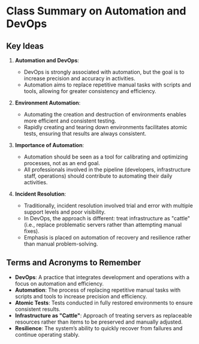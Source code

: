 # Class Summary on Automation and DevOps

## Key Ideas

1. **Automation and DevOps**:
   - DevOps is strongly associated with automation, but the goal is to increase precision and accuracy in activities.
   - Automation aims to replace repetitive manual tasks with scripts and tools, allowing for greater consistency and efficiency.

2. **Environment Automation**:
   - Automating the creation and destruction of environments enables more efficient and consistent testing.
   - Rapidly creating and tearing down environments facilitates atomic tests, ensuring that results are always consistent.

3. **Importance of Automation**:
   - Automation should be seen as a tool for calibrating and optimizing processes, not as an end goal.
   - All professionals involved in the pipeline (developers, infrastructure staff, operations) should contribute to automating their daily activities.

4. **Incident Resolution**:
   - Traditionally, incident resolution involved trial and error with multiple support levels and poor visibility.
   - In DevOps, the approach is different: treat infrastructure as "cattle" (i.e., replace problematic servers rather than attempting manual fixes).
   - Emphasis is placed on automation of recovery and resilience rather than manual problem-solving.

## Terms and Acronyms to Remember

- **DevOps**: A practice that integrates development and operations with a focus on automation and efficiency.
- **Automation**: The process of replacing repetitive manual tasks with scripts and tools to increase precision and efficiency.
- **Atomic Tests**: Tests conducted in fully restored environments to ensure consistent results.
- **Infrastructure as "Cattle"**: Approach of treating servers as replaceable resources rather than items to be preserved and manually adjusted.
- **Resilience**: The system’s ability to quickly recover from failures and continue operating stably.

